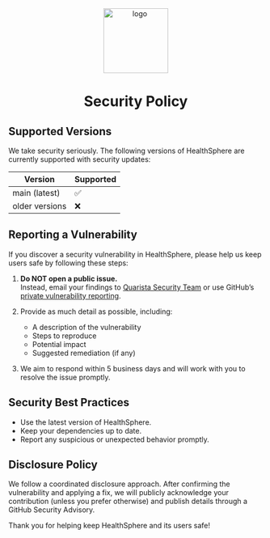 <div align="center">
  <a href="https://hsphere.vercel.app/">
    <picture>
      <source media="(prefers-color-scheme: dark)" srcset="https://github.com/user-attachments/assets/bd361379-3cb1-40f1-ba53-f6a26f30a103">
      <img alt="logo" src="https://github.com/user-attachments/assets/bd361379-3cb1-40f1-ba53-f6a26f30a103" height="128">
    </picture>
  </a>
<h1>Security Policy</h1>

</div>

## Supported Versions

We take security seriously. The following versions of HealthSphere are currently supported with security updates:

| Version        | Supported          |
| -------------- | ----------------- |
| main (latest)  | :white_check_mark: |
| older versions | :x:                |

## Reporting a Vulnerability

If you discover a security vulnerability in HealthSphere, please help us keep users safe by following these steps:

1. **Do NOT open a public issue.**  
   Instead, email your findings to [Quarista Security Team](mailto:dug41bt5b@mozmail.com) or use GitHub’s [private vulnerability reporting](https://docs.github.com/en/code-security/security-advisories/guidance-on-reporting-and-writing/privately-reporting-a-security-vulnerability).

2. Provide as much detail as possible, including:
   - A description of the vulnerability
   - Steps to reproduce
   - Potential impact
   - Suggested remediation (if any)

3. We aim to respond within 5 business days and will work with you to resolve the issue promptly.

## Security Best Practices

- Use the latest version of HealthSphere.
- Keep your dependencies up to date.
- Report any suspicious or unexpected behavior promptly.

## Disclosure Policy

We follow a coordinated disclosure approach. After confirming the vulnerability and applying a fix, we will publicly acknowledge your contribution (unless you prefer otherwise) and publish details through a GitHub Security Advisory.

Thank you for helping keep HealthSphere and its users safe!
